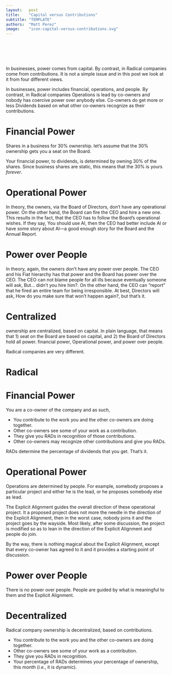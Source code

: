 ```yaml
---
layout:   post
title:    "Capital versus Contributions"
subtitle: "TEMPLATE"
authors:  "Matt Perez"
image:    "icon-capital-versus-contributions.svg"
---
```


<div style="display:none;">
 <p>In  businesses, power comes from capital. By contrast, in <span class='_paradigm'>Radical</span> companies come from contributions. It is not a simple issue and in this post we look at it from four different views.</p>
</div>

<h1>&nbsp;</h1>
 <p>In  businesses, power comes from capital. By contrast, in <span class='_paradigm'>Radical</span> companies come from contributions. It is not a simple issue and in this post we look at it from four different views.</p>
 <p>In  businesses, power includes financial, operations, and people. By contrast, in <span class='_paradigm'>Radical</span> companies Operations is lead by co-owners and nobody has coercive power over anybody else. Co-owners do get more or less Dividends based on what other co-owners recognize as their contributions.</p>

<h1 class="_section"></h1>

<h1>Financial Power</h1>
 <p>Shares in a  business for 30% ownership. let&rsquo;s assume that the 30% ownership gets you a seat on the Board.</p>
 <p>Your financial power, to dividends, is determined by owning 30% of the shares. Since business shares are static, this means that the 30% is yours <em>forever</em>.</p>

<h1>Operational Power</h1>
 <p>In theory, the owners, via the Board of Directors, don&rsquo;t have any operational power. On the other hand, the Board can fire the CEO and hire a new one. This results in the fact, that the CEO has to follow the Board&rsquo;s operational wishes. If they say, <span class="_quotespan">You should use AI</span>, then the CEO had better include AI or have some story about AI&mdash;a good enough story for the Board and the Annual Report.</p>

<h1>Power over People</h1>
 <p>In theory, again, the owners don&rsquo;t have any power over people. The CEO and his <span class='_paradigm'>Fiat</span> hierarchy has that power and the Board has power over the CEO. The CEO can not blame people for all ills because eventually someone will ask, <span class="_quotespan">But&hellip; didn&rsquo;t you hire him?</span>. On the other hand, the CEO can &ldquo;report&rdquo; that he fired an entire team for being irresponsible. At best, Directors will ask, <span class="_quotespan">How do you make sure that won&rsquo;t happen again?</span>, but that&rsquo;s it.</p>

<h1>Centralized</h1>
 <p> ownership are centralized, based on capital. In plain language, that means that 1) seat on the Board are based on capital, and 2) the Board of Directors hold all power. financial power, Operational power, and power over people.</p>
 <p><span class='_paradigm'>Radical</span> companies are very different.</p>

<h1 class="_section"><span class='_paradigm'>Radical</span></h1>

<h1>Financial Power</h1>
 <p>You are a co-owner of the company and as such,</p>
  <ul>
   <li>You contribute to the work you and the other co-owners are doing together.</li>
   <li>Other co-owners see some of your work as a contribution.</li>
   <li>They give you <span class='_paradigm'>RAD</span>s in recognition of those contributions.</li>
   <li>Other co-owners may recognize other contributions and give you <span class='_paradigm'>RAD</span>s.</li>
  </ul>
 <p><span class='_paradigm'>RAD</span>s determine the percentage of dividends that you get. That&rsquo;s it.</p>

<h1>Operational Power</h1>
 <p>Operations are determined by people. For example, somebody proposes a particular project and either he is the lead, or he proposes somebody else as lead.</p>
 <p>The Explicit Alignment guides the overall direction of these operational project. It a proposed project does not more the needle in the direction of the Explicit Alignment, then in the worst case, nobody joins it and the project goes by the wayside. Most likely, after some discussion, the project is modified so as to lean in the direction of the Explicit Alignment and people do join.</p>
 <p>By the way, there is nothing magical about the Explicit Alignment, except that every co-owner has agreed to it and it provides a starting point of discussion.</p>

<h1>Power over People</h1>
 <p>There is no power over people. People are guided by what is meaningful to them and the Explicit Alignment.</p>

<h1>Decentralized</h1>
 <p><span class='_paradigm'>Radical</span> company ownership is decentralized, based on contributions.</p>
  <ul>
   <li>You contribute to the work you and the other co-owners are doing together.</li>
   <li>Other co-owners see some of your work as a contribution.</li>
   <li>They give you <span class='_paradigm'>RAD</span>s in recognition.</li>
   <li>Your percentage of <span class='_paradigm'>RAD</span>s determines your percentage of ownership, this month (<em>i.e.</em>, it is dynamic).</li>
  </ul>